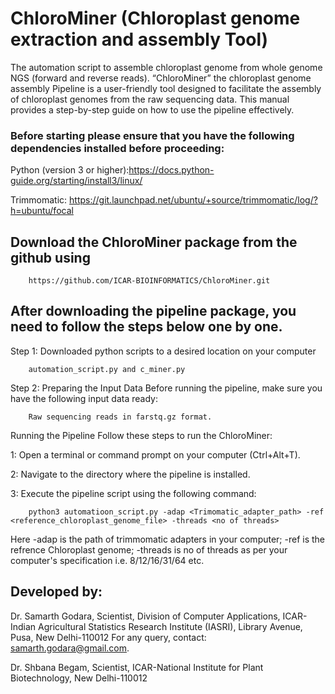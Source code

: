 # ChloroMiner (Chloroplast genome extraction and assembly Tool)
The automation script to assemble chloroplast genome from whole genome NGS (forward and reverse reads).
“ChloroMiner” the chloroplast genome assembly Pipeline is a user-friendly tool designed to facilitate the assembly of chloroplast genomes from the raw sequencing data. This manual provides a step-by-step guide on how to use the pipeline effectively. 


### Before starting please ensure that you have the following dependencies installed before proceeding:


Python (version 3 or higher):https://docs.python-guide.org/starting/install3/linux/


Trimmomatic: https://git.launchpad.net/ubuntu/+source/trimmomatic/log/?h=ubuntu/focal

## Download the ChloroMiner package from the github using 

		https://github.com/ICAR-BIOINFORMATICS/ChloroMiner.git 


 
 
## After downloading the pipeline package, you need to follow the steps below one by one. 
 
Step 1: Downloaded python scripts to a desired location on your computer 

		automation_script.py and c_miner.py

Step 2: Preparing the Input Data Before running the pipeline, make sure you have the following input data ready:
		
		Raw sequencing reads in farstq.gz format.


Running the Pipeline Follow these steps to run the ChloroMiner:

1: Open a terminal or command prompt on your computer (Ctrl+Alt+T).

2: Navigate to the directory where the pipeline is installed.

3: Execute the pipeline script using the following command:

		python3 automatioon_script.py -adap <Trimomatic_adapter_path> -ref <reference_chloroplast_genome_file> -threads <no of threads>

Here -adap is the path of trimmomatic adapters in your computer; -ref is the refrence Chloroplast genome; -threads is no of threads as per your computer's specification i.e. 8/12/16/31/64 etc.


## Developed by:

Dr. Samarth Godara, Scientist, Division of Computer Applications, ICAR-Indian Agricultural Statistics Research Institute (IASRI), Library Avenue, Pusa, New Delhi-110012 For any query, contact: samarth.godara@gmail.com.

Dr. Shbana Begam, Scientist, ICAR-National Institute for Plant Biotechnology, New Delhi-110012



